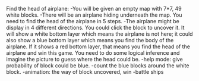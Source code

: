 Find the head of airplane:
-You will be given an empty map with 7*7, 49 white blocks. 
-There will be an airplane hiding underneath the map. You need to find the head of the airplane in 5 steps. 
-The airplane might be display in 4 different directions. You could click the block to uncover it. It will show a white bottom layer which means 
the airplane is not here; it could also show a blue bottom layer which means you find the body of the airplane. If it shows a red bottom layer, 
that means you find the head of the airplane and win this game. You need to do some logical inference and imagine the picture to guess where the 
head could be. 
-help mode: give probability of block could be blue. 
-count the blue blocks around the white block. 
-animation: the way of block uncovered, win 
-battle ships 

  



